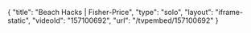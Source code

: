 {
    "title": "Beach Hacks | Fisher-Price",
    "type": "solo",
    "layout": "iframe-static",
    "videoId": "157100692",
    "url": "\/tvpembed\/157100692"
}